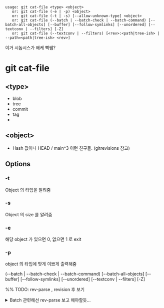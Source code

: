 ```
usage: git cat-file <type> <object>
   or: git cat-file (-e | -p) <object>
   or: git cat-file (-t | -s) [--allow-unknown-type] <object>
   or: git cat-file (--batch | --batch-check | --batch-command) [--batch-all-objects] [--buffer] [--follow-symlinks] [--unordered] [--textconv | --filters] [-Z]
   or: git cat-file (--textconv | --filters) [<rev>:<path|tree-ish> | --path=<path|tree-ish> <rev>]
```

이거 시놉시스가 왜케 빡쌤? 

# git cat-file 


## \<type>

- blob
- tree
- commit
- tag
- 

## \<object>

- Hash 값이나 HEAD / main^3 이런 친구들. (gitrevisions 참고)

## Options

### -t

Object 의 타입을 알려줌

### -s 

Object 의 size 를 알려줌
### -e

해당 object 가 있으면 0, 없으면 1 로 exit

### -p

object 의 타입에 맞게 이쁘게 출력해줌

(--batch | --batch-check | --batch-command) [--batch-all-objects]
                    [--buffer] [--follow-symlinks] [--unordered]
                    [--textconv | --filters] [-Z]

%% TODO: rev-parse , revision 후 보기 

<details>
<summary> Batch 관련해선 rev-parse 보고 해야할듯... </summary>

### --batch, --batch=`format`
   •   When used with --textconv or --filters, the input lines must specify the path, separated by whitespace. See the section BATCH OUTPUT below
               for details.

   •   When used with --use-mailmap, for commit and tag objects, the contents part of the output shows the identities replaced using the mailmap
               mechanism, while the information part of the output shows the size of the object as if it actually recorded the replacement identities.

- stdin 으로 받은 각 Object 의 정보와 내용을 출력. 
- --textconv, --filters, --use-mailmap 옵션과만 조합할 수 있음

Example
- echo -e "HEAD\nHEAD~1" | git cat-file --batch 

### --batch-check

### --batch-command

### --batch-all-objects

### --buffer [--unordered]

### --textconv

### ---filters

</details>
